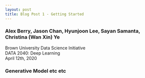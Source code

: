 ```yaml
---
layout: post
title: Blog Post 1 - Getting Started
---
```


### Alex Berry, Jason Chan, Hyunjoon Lee, Sayan Samanta, Christina (Wan Xin) Ye
Brown University Data Science Initiative  
DATA 2040: Deep Learning  
April 12th, 2020

### Generative Model etc etc